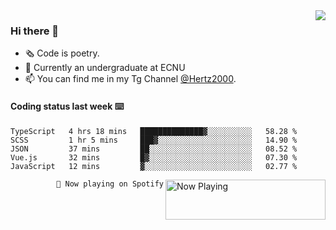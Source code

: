 <img  align="right" src="https://github-readme-stats.vercel.app/api?username=BillChen2K&show_icons=true&count_private=true&hide_title=true">

### Hi there 👋

- 🗞 Code is poetry.
- 🌱 Currently an undergraduate at ECNU
- 📫 You can find me in my Tg Channel [@Hertz2000](https://t.me/Hertz2000).

#### Coding status last week ⌨️

<!--START_SECTION:waka-->
```text
TypeScript   4 hrs 18 mins   ██████████████▓░░░░░░░░░░   58.28 % 
SCSS         1 hr 5 mins     ███▓░░░░░░░░░░░░░░░░░░░░░   14.90 % 
JSON         37 mins         ██░░░░░░░░░░░░░░░░░░░░░░░   08.52 % 
Vue.js       32 mins         █▓░░░░░░░░░░░░░░░░░░░░░░░   07.30 % 
JavaScript   12 mins         ▓░░░░░░░░░░░░░░░░░░░░░░░░   02.77 % 
```
<!--END_SECTION:waka-->


<div>
<a href="https://spotify-now-playing.billchen2k.vercel.app/now-playing?open">
   <img align="right" src="https://spotify-now-playing.billchen2k.vercel.app/now-playing" width="256" height="64" alt="Now Playing">
</a>
</div>

<div>
<p align="right"><code>🎵 Now playing on Spotify</code></p>
</div>

<!--
**BillChen2K/BillChen2K** is a ✨ _special_ ✨ repository because its `README.md` (this file) appears on your GitHub profile.

Here are some ideas to get you started:

- 🔭 I’m currently working on ...
- 🌱 I’m currently learning ...
- 👯 I’m looking to collaborate on ...
- 🤔 I’m looking for help with ...
- 💬 Ask me about ...
- 📫 How to reach me: ...
- 😄 Pronouns: ...
- ⚡ Fun fact: ...
-->
